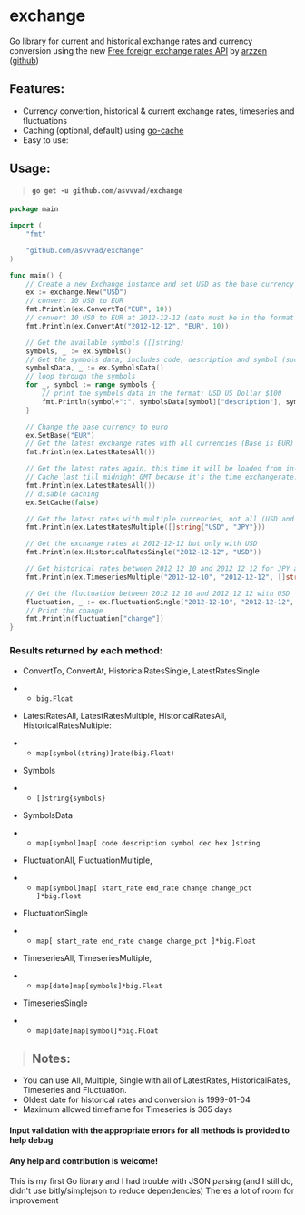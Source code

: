 # exchange
Go library for current and historical exchange rates and currency conversion using the new [Free foreign exchange rates API](https://exchangerate.host/#/) by [arzzen](https://github.com/arzzen/) ([github](https://github.com/arzzen/exchangerate.host))

## Features:
- Currency convertion, historical & current exchange rates, timeseries and fluctuations
- Caching (optional, default) using [go-cache](https://github.com/patrickmn/go-cache)
- Easy to use:

## Usage:

> #### `go get -u github.com/asvvvad/exchange` 

```go
package main

import (
	"fmt"

	"github.com/asvvvad/exchange"
)

func main() {
	// Create a new Exchange instance and set USD as the base currency for the exchange rates and conversion
	ex := exchange.New("USD")
	// convert 10 USD to EUR
	fmt.Println(ex.ConvertTo("EUR", 10))
	// convert 10 USD to EUR at 2012-12-12 (date must be in the format YYYY-MM-DD)
	fmt.Println(ex.ConvertAt("2012-12-12", "EUR", 10))

	// Get the available symbols ([]string)
	symbols, _ := ex.Symbols()
	// Get the symbols data, includes code, description and symbol (such as $ for USD)
	symbolsData, _ := ex.SymbolsData()
	// loop through the symbols
	for _, symbol := range symbols {
		// print the symbols data in the format: USD US Dollar $100
		fmt.Println(symbol+":", symbolsData[symbol]["description"], symbolsData[symbol]["symbol"]+string(100))
	}

	// Change the base currency to euro
	ex.SetBase("EUR")
	// Get the latest exchange rates with all currencies (Base is EUR)
	fmt.Println(ex.LatestRatesAll())

	// Get the latest rates again, this time it will be loaded from in-memory cache
	// Cache last till midnight GMT because it's the time exchangerate.host update the rates
	fmt.Println(ex.LatestRatesAll())
	// disable caching
	ex.SetCache(false)

	// Get the latest rates with multiple currencies, not all (USD and JPY only)
	fmt.Println(ex.LatestRatesMultiple([]string{"USD", "JPY"}))

	// Get the exchange rates at 2012-12-12 but only with USD
	fmt.Println(ex.HistoricalRatesSingle("2012-12-12", "USD"))

	// Get historical rates between 2012 12 10 and 2012 12 12 for JPY and GBP
	fmt.Println(ex.TimeseriesMultiple("2012-12-10", "2012-12-12", []string{"USD", "JPY"}))

	// Get the fluctuation between 2012 12 10 and 2012 12 12 with USD
	fluctuation, _ := ex.FluctuationSingle("2012-12-10", "2012-12-12", "USD")
	// Print the change
	fmt.Println(fluctuation["change"])
}

```

### Results returned by each method:
- ConvertTo, ConvertAt, HistoricalRatesSingle, LatestRatesSingle
- - `big.Float`
- LatestRatesAll, LatestRatesMultiple, HistoricalRatesAll, HistoricalRatesMultiple:
- - `map[symbol(string)]rate(big.Float)`
- Symbols
- - `[]string{symbols}`
- SymbolsData
- - `map[symbol]map[
    code
    description
    symbol
    dec
    hex
]string`
- FluctuationAll, FluctuationMultiple,
- - `map[symbol]map[
    start_rate
    end_rate
    change
    change_pct
]*big.Float`
- FluctuationSingle
- - `map[
    start_rate
    end_rate
    change
    change_pct
]*big.Float`

- TimeseriesAll, TimeseriesMultiple,
- - `map[date]map[symbols]*big.Float`
- TimeseriesSingle
- - `map[date]map[symbol]*big.Float`

> ## Notes:

- You can use All, Multiple, Single with all of LatestRates, HistoricalRates, Timeseries and Fluctuation.
- Oldest date for historical rates and conversion is 1999-01-04
- Maximum allowed timeframe for Timeseries is 365 days

#### Input validation with the appropriate errors for all methods is provided to help debug

#### Any help and contribution is welcome!
This is my first Go library and I had trouble with JSON parsing (and I still do, didn't use bitly/simplejson to reduce dependencies) Theres a lot of room for improvement
